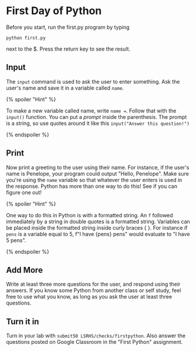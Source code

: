 # First Day of Python

Before you start, run the first.py program by typing 

`python first.py`

next to the $.  Press the return key to see the result.

## Input

The `input` command is used to ask the user to enter something.  Ask the user's name and save it in a variable called `name`.

{% spoiler "Hint" %}

To make a new variable called name, write `name =`.  Follow that with the `input()` function.  You can put a *prompt* inside the parenthesis.  The prompt is a string, so use quotes around it like this `input("Answer this question!")`

{% endspoiler %}

## Print

Now print a greeting to the user using their name.  For instance, if the user's name is Penelope, your program could output "Hello, Penelope".  Make sure you're using the `name` variable so that whatever the user enters is used in the response.  Python has more than one way to do this!  See if you can figure one out!

{% spoiler "Hint" %}

One way to do this in Python is with a formatted string.  An `f` followed immediately by a string in double quotes is a formatted string.  Variables can be placed inside the formatted string inside curly braces { }.  For instance if `pens` is a variable equal to 5, f"I have {pens} pens" would evaluate to "I have 5 pens".  

{% endspoiler %}

## Add More

Write at least three more questions for the user, and respond using their answers.  If you know some Python from another class or self study, feel free to use what you know, as long as you ask the user at least three questions.

## Turn it in 

Turn in your lab with `submit50 LSRHS/checks/firstpython`.  Also answer the questions posted on Google Classroom in the "First Python" assignment.


